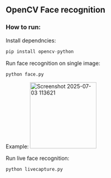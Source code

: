 ## OpenCV Face recognition

### How to run:
Install dependncies:
```python
pip install opencv-python
```

Run face recognition on single image:
```python
python face.py
```

Example:
<img width="175" alt="Screenshot 2025-07-03 113621" src="https://github.com/user-attachments/assets/de625cc3-1ffb-41ba-b457-19e882099327" />


Run live face recognition:
```python
python livecapture.py
```
